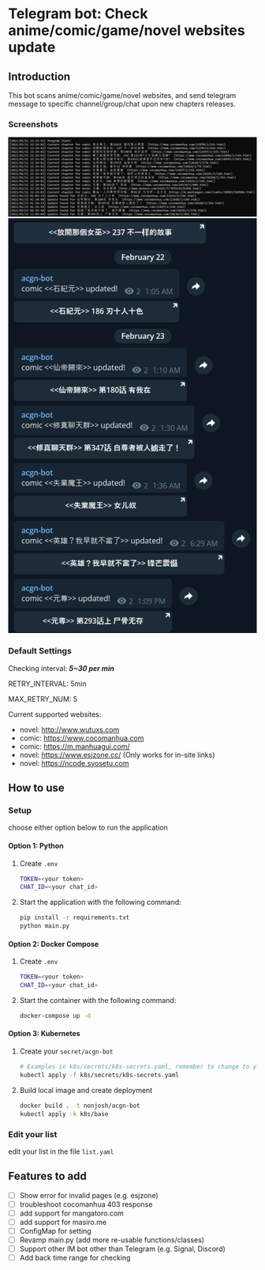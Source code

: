 # Telegram bot: Check anime/comic/game/novel websites update

## Introduction

This bot scans anime/comic/game/novel websites, and send telegram message to specific channel/group/chat upon new chapters releases.

### Screenshots

![alt text](img/terminal-output.png)
![alt text](img/tg-output.png)

### Default Settings

Checking interval: ***5~30 per min***

RETRY_INTERVAL: 5min

MAX_RETRY_NUM: 5

Current supported websites:

- novel: <http://www.wutuxs.com>
- comic: <https://www.cocomanhua.com>
- comic: <https://m.manhuagui.com/>
- novel: <https://www.esjzone.cc/> (Only works for in-site links)
- novel: <https://ncode.syosetu.com>

## How to use

### Setup

choose either option below to run the application

#### Option 1: Python

1. Create `.env`
    ```sh
    TOKEN=<your token>
    CHAT_ID=<your chat_id>
    ```
2. Start the application with the following command:

    ```sh
    pip install -r requirements.txt
    python main.py
    ```

#### Option 2: Docker Compose

1. Create `.env`
    ```sh
    TOKEN=<your token>
    CHAT_ID=<your chat_id>
    ```
2. Start the container with the following command:

    ```sh
    docker-compose up -d
    ```

#### Option 3: Kubernetes

1. Create your `secret/acgn-bot`

    ```sh
    # Examples in k8s/secrets/k8s-secrets.yaml, remember to change to your token/chat_id first
    kubectl apply -f k8s/secrets/k8s-secrets.yaml
    ```

2. Build local image and create deployment

    ```sh
    docker build . -t nonjosh/acgn-bot
    kubectl apply -k k8s/base
    ```

### Edit your list

edit your list in the file `list.yaml`

## Features to add

- [ ] Show error for invalid pages (e.g. esjzone)
- [ ] troubleshoot cocomanhua 403 response
- [ ] add support for mangatoro.com
- [ ] add support for masiro.me
- [ ] ConfigMap for setting
- [ ] Revamp main.py (add more re-usable functions/classes)
- [ ] Support other IM bot other than Telegram (e.g. Signal, Discord)
- [ ] Add back time range for checking
